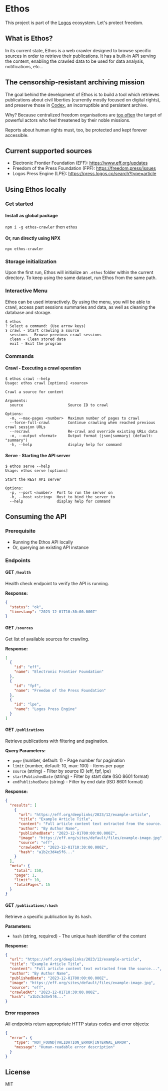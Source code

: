 # Ethos

This project is part of the [Logos](https://logos.co/) ecosystem. Let's protect freedom.

## What is Ethos?

In its current state, Ethos is a web crawler designed to browse specific sources in order to retrieve their publications. It has a built-in API serving the content, enabling the crawled data to be used for data analysis, notifications, etc...

## The censorship-resistant archiving mission

The goal behind the development of Ethos is to build a tool which retrieves publications about civil liberties (currently mostly focused on digital rights), and preserve those in [Codex](https://codex.storage/), an incorruptible and persistent archive.

Why? Because centralized freedom organisations are [too often](https://press.logos.co/article/save-the-songs) the target of powerful actors who feel threatened by their noble missions.

Reports about human rights must, too, be protected and kept forever accessible.

## Current supported sources

- Electronic Frontier Foundation (EFF): https://www.eff.org/updates
- Freedom of the Press Foundation (FPF): https://freedom.press/issues
- Logos Press Engine (LPE): https://press.logos.co/search?type=article

## Using Ethos locally

### Get started

#### Install as global package

`npm i -g ethos-crawler` then `ethos`

#### Or, run directly using NPX

`npx ethos-crawler`

### Storage initialization

Upon the first run, Ethos will initialize an `.ethos` folder within the current directory.
To keep using the same dataset, run Ethos from the same path.

### Interactive Menu

Ethos can be used interactively. By using the menu, you will be able to crawl, access past sessions summaries and data, as well as cleaning the database and storage.

```
$ ethos
? Select a command: (Use arrow keys)
❯ crawl - Start crawling a source
  sessions - Browse previous crawl sessions
  clean - Clean stored data
  exit - Exit the program
```

### Commands

#### Crawl - Executing a crawl operation

```
$ ethos crawl --help
Usage: ethos crawl [options] <source>

Crawl a source for content

Arguments:
  source                    Source ID to crawl

Options:
  -m, --max-pages <number>  Maximum number of pages to crawl
  --force-full-crawl        Continue crawling when reached previous crawl session URLs
  --recrawl                 Re-crawl and override existing URLs data
  -o, --output <format>     Output format (json|summary) (default: "summary")
  -h, --help                display help for command
```

#### Serve - Starting the API server

```
$ ethos serve --help
Usage: ethos serve [options]

Start the REST API server

Options:
  -p, --port <number>  Port to run the server on
  -h, --host <string>  Host to bind the server to
  --help               display help for command
```

## Consuming the API

### Prerequisite

- Running the Ethos API locally
- Or, querying an existing API instance

### Endpoints

#### GET `/health`

Health check endpoint to verify the API is running.

**Response:**

```json
{
  "status": "ok",
  "timestamp": "2023-12-01T10:30:00.000Z"
}
```

#### GET `/sources`

Get list of available sources for crawling.

**Response:**

```json
[
  {
    "id": "eff",
    "name": "Electronic Frontier Foundation"
  },
  {
    "id": "fpf",
    "name": "Freedom of the Press Foundation"
  },
  {
    "id": "lpe",
    "name": "Logos Press Engine"
  }
]
```

#### GET `/publications`

Retrieve publications with filtering and pagination.

**Query Parameters:**

- `page` (number, default: 1) - Page number for pagination
- `limit` (number, default: 10, max: 100) - Items per page
- `source` (string) - Filter by source ID (eff, fpf, lpe)
- `startPublishedDate` (string) - Filter by start date (ISO 8601 format)
- `endPublishedDate` (string) - Filter by end date (ISO 8601 format)

**Response:**

```json
{
  "results": [
    {
      "url": "https://eff.org/deeplinks/2023/12/example-article",
      "title": "Example Article Title",
      "content": "Full article content text extracted from the source...",
      "author": "By Author Name",
      "publishedDate": "2023-12-01T00:00:00.000Z",
      "image": "https://eff.org/sites/default/files/example-image.jpg",
      "source": "eff",
      "crawledAt": "2023-12-01T10:30:00.000Z",
      "hash": "a1b2c3d4e5f6..."
    }
  ],
  "meta": {
    "total": 150,
    "page": 1,
    "limit": 10,
    "totalPages": 15
  }
}
```

#### GET `/publications/:hash`

Retrieve a specific publication by its hash.

**Parameters:**

- `hash` (string, required) - The unique hash identifier of the content

**Response:**

```json
{
  "url": "https://eff.org/deeplinks/2023/12/example-article",
  "title": "Example Article Title",
  "content": "Full article content text extracted from the source...",
  "author": "By Author Name",
  "publishedDate": "2023-12-01T00:00:00.000Z",
  "image": "https://eff.org/sites/default/files/example-image.jpg",
  "source": "eff",
  "crawledAt": "2023-12-01T10:30:00.000Z",
  "hash": "a1b2c3d4e5f6..."
}
```

#### Error responses

All endpoints return appropriate HTTP status codes and error objects:

```json
{
  "error": {
    "type": "NOT_FOUND|VALIDATION_ERROR|INTERNAL_ERROR",
    "message": "Human-readable error description"
  }
}
```

## License

MIT
